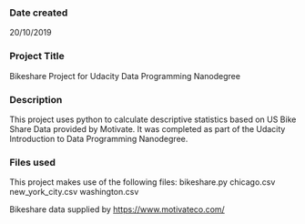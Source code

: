### Date created
20/10/2019

### Project Title
Bikeshare Project for Udacity Data Programming Nanodegree

### Description
This project uses python to calculate descriptive statistics based on US Bike Share Data provided by Motivate. It was completed as part of the Udacity Introduction to Data Programming Nanodegree.

### Files used
This project makes use of the following files:
bikeshare.py
chicago.csv
new_york_city.csv
washington.csv

Bikeshare data supplied by https://www.motivateco.com/
